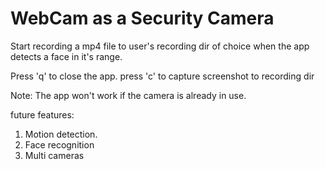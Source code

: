 WebCam as a Security Camera
===========================

Start recording a mp4 file to user's recording dir of choice when the app
detects a face in it's range.

Press 'q' to close the app.
press 'c' to capture screenshot to recording dir

Note: 
The app won't work if the camera is already in use.

future features:
1. Motion detection.
2. Face recognition
3. Multi cameras

